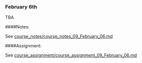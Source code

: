 ### February 6th

TBA
    

####Notes:
    

See [course_notes/course_notes_09_February_06.md](https://github.com/natenolting/BUAD-3283-E-Commerce-Web-Development/blob/spring2018/course_notes/course_notes_09_February_06.md)
    

####Assignment:
    

See [course_assignment/course_assignment_09_February_06.md](https://github.com/natenolting/BUAD-3283-E-Commerce-Web-Development/blob/spring2018/course_assignment/course_assignment_09_February_06.md)
